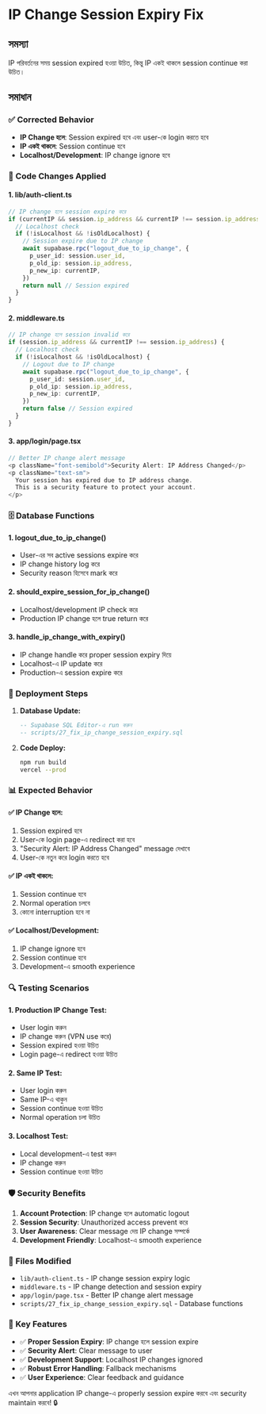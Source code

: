 # IP Change Session Expiry Fix

## সমস্যা
IP পরিবর্তনের সময় session expired হওয়া উচিত, কিন্তু IP একই থাকলে session continue করা উচিত।

## সমাধান

### ✅ Corrected Behavior
- **IP Change হলে**: Session expired হবে এবং user-কে login করতে হবে
- **IP একই থাকলে**: Session continue হবে
- **Localhost/Development**: IP change ignore হবে

### 🔧 Code Changes Applied

#### 1. **lib/auth-client.ts**
```typescript
// IP change হলে session expire করে
if (currentIP && session.ip_address && currentIP !== session.ip_address) {
  // Localhost check
  if (!isLocalhost && !isOldLocalhost) {
    // Session expire due to IP change
    await supabase.rpc("logout_due_to_ip_change", {
      p_user_id: session.user_id,
      p_old_ip: session.ip_address,
      p_new_ip: currentIP,
    })
    return null // Session expired
  }
}
```

#### 2. **middleware.ts**
```typescript
// IP change হলে session invalid করে
if (session.ip_address && currentIP !== session.ip_address) {
  // Localhost check
  if (!isLocalhost && !isOldLocalhost) {
    // Logout due to IP change
    await supabase.rpc("logout_due_to_ip_change", {
      p_user_id: session.user_id,
      p_old_ip: session.ip_address,
      p_new_ip: currentIP,
    })
    return false // Session expired
  }
}
```

#### 3. **app/login/page.tsx**
```typescript
// Better IP change alert message
<p className="font-semibold">Security Alert: IP Address Changed</p>
<p className="text-sm">
  Your session has expired due to IP address change. 
  This is a security feature to protect your account.
</p>
```

### 🗄️ Database Functions

#### 1. **logout_due_to_ip_change()**
- User-এর সব active sessions expire করে
- IP change history log করে
- Security reason হিসেবে mark করে

#### 2. **should_expire_session_for_ip_change()**
- Localhost/development IP check করে
- Production IP change হলে true return করে

#### 3. **handle_ip_change_with_expiry()**
- IP change handle করে proper session expiry দিয়ে
- Localhost-এ IP update করে
- Production-এ session expire করে

### 🚀 Deployment Steps

1. **Database Update:**
   ```sql
   -- Supabase SQL Editor-এ run করুন
   -- scripts/27_fix_ip_change_session_expiry.sql
   ```

2. **Code Deploy:**
   ```bash
   npm run build
   vercel --prod
   ```

### 📊 Expected Behavior

#### ✅ IP Change হলে:
1. Session expired হবে
2. User-কে login page-এ redirect করা হবে
3. "Security Alert: IP Address Changed" message দেখাবে
4. User-কে নতুন করে login করতে হবে

#### ✅ IP একই থাকলে:
1. Session continue হবে
2. Normal operation চলবে
3. কোনো interruption হবে না

#### ✅ Localhost/Development:
1. IP change ignore হবে
2. Session continue হবে
3. Development-এ smooth experience

### 🔍 Testing Scenarios

#### 1. **Production IP Change Test:**
- User login করুন
- IP change করুন (VPN use করে)
- Session expired হওয়া উচিত
- Login page-এ redirect হওয়া উচিত

#### 2. **Same IP Test:**
- User login করুন
- Same IP-এ থাকুন
- Session continue হওয়া উচিত
- Normal operation চলা উচিত

#### 3. **Localhost Test:**
- Local development-এ test করুন
- IP change করুন
- Session continue হওয়া উচিত

### 🛡️ Security Benefits

1. **Account Protection**: IP change হলে automatic logout
2. **Session Security**: Unauthorized access prevent করে
3. **User Awareness**: Clear message দেয় IP change সম্পর্কে
4. **Development Friendly**: Localhost-এ smooth experience

### 📁 Files Modified

- `lib/auth-client.ts` - IP change session expiry logic
- `middleware.ts` - IP change detection and session expiry
- `app/login/page.tsx` - Better IP change alert message
- `scripts/27_fix_ip_change_session_expiry.sql` - Database functions

### 🎯 Key Features

- ✅ **Proper Session Expiry**: IP change হলে session expire
- ✅ **Security Alert**: Clear message to user
- ✅ **Development Support**: Localhost IP changes ignored
- ✅ **Robust Error Handling**: Fallback mechanisms
- ✅ **User Experience**: Clear feedback and guidance

এখন আপনার application IP change-এ properly session expire করবে এবং security maintain করবে! 🔒
